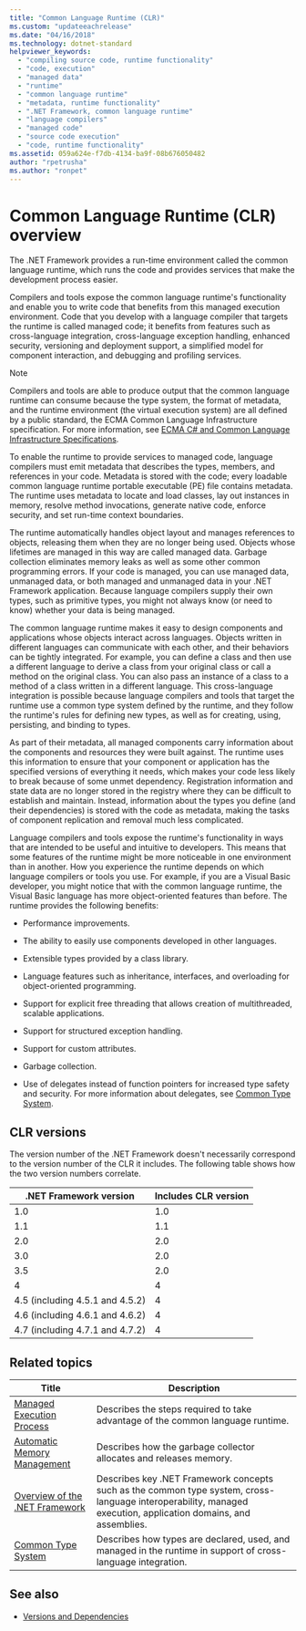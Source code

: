 ```yaml
---
title: "Common Language Runtime (CLR)"
ms.custom: "updateeachrelease"
ms.date: "04/16/2018"
ms.technology: dotnet-standard
helpviewer_keywords: 
  - "compiling source code, runtime functionality"
  - "code, execution"
  - "managed data"
  - "runtime"
  - "common language runtime"
  - "metadata, runtime functionality"
  - ".NET Framework, common language runtime"
  - "language compilers"
  - "managed code"
  - "source code execution"
  - "code, runtime functionality"
ms.assetid: 059a624e-f7db-4134-ba9f-08b676050482
author: "rpetrusha"
ms.author: "ronpet"
---
```

# Common Language Runtime (CLR) overview

The .NET Framework provides a run-time environment called the common language runtime, which runs the code and provides services that make the development process easier.

Compilers and tools expose the common language runtime's functionality and enable you to write code that benefits from this managed execution environment. Code that you develop with a language compiler that targets the runtime is called managed code; it benefits from features such as cross-language integration, cross-language exception handling, enhanced security, versioning and deployment support, a simplified model for component interaction, and debugging and profiling services.

> [!NOTE]
> Compilers and tools are able to produce output that the common language runtime can consume because the type system, the format of metadata, and the runtime environment (the virtual execution system) are all defined by a public standard, the ECMA Common Language Infrastructure specification. For more information, see [ECMA C# and Common Language Infrastructure Specifications](https://visualstudio.microsoft.com/license-terms/ecma-c-common-language-infrastructure-standards/).

To enable the runtime to provide services to managed code, language compilers must emit metadata that describes the types, members, and references in your code. Metadata is stored with the code; every loadable common language runtime portable executable (PE) file contains metadata. The runtime uses metadata to locate and load classes, lay out instances in memory, resolve method invocations, generate native code, enforce security, and set run-time context boundaries.

The runtime automatically handles object layout and manages references to objects, releasing them when they are no longer being used. Objects whose lifetimes are managed in this way are called managed data. Garbage collection eliminates memory leaks as well as some other common programming errors. If your code is managed, you can use managed data, unmanaged data, or both managed and unmanaged data in your .NET Framework application. Because language compilers supply their own types, such as primitive types, you might not always know (or need to know) whether your data is being managed.

The common language runtime makes it easy to design components and applications whose objects interact across languages. Objects written in different languages can communicate with each other, and their behaviors can be tightly integrated. For example, you can define a class and then use a different language to derive a class from your original class or call a method on the original class. You can also pass an instance of a class to a method of a class written in a different language. This cross-language integration is possible because language compilers and tools that target the runtime use a common type system defined by the runtime, and they follow the runtime's rules for defining new types, as well as for creating, using, persisting, and binding to types.

As part of their metadata, all managed components carry information about the components and resources they were built against. The runtime uses this information to ensure that your component or application has the specified versions of everything it needs, which makes your code less likely to break because of some unmet dependency. Registration information and state data are no longer stored in the registry where they can be difficult to establish and maintain. Instead, information about the types you define (and their dependencies) is stored with the code as metadata, making the tasks of component replication and removal much less complicated.

Language compilers and tools expose the runtime's functionality in ways that are intended to be useful and intuitive to developers. This means that some features of the runtime might be more noticeable in one environment than in another. How you experience the runtime depends on which language compilers or tools you use. For example, if you are a Visual Basic developer, you might notice that with the common language runtime, the Visual Basic language has more object-oriented features than before. The runtime provides the following benefits:

- Performance improvements.

- The ability to easily use components developed in other languages.

- Extensible types provided by a class library.

- Language features such as inheritance, interfaces, and overloading for object-oriented programming.

- Support for explicit free threading that allows creation of multithreaded, scalable applications.

- Support for structured exception handling.

- Support for custom attributes.

- Garbage collection.

- Use of delegates instead of function pointers for increased type safety and security. For more information about delegates, see [Common Type System](../../docs/standard/base-types/common-type-system.md).

## CLR versions

The version number of the .NET Framework doesn't necessarily correspond to the version number of the CLR it includes. The following table shows how the two version numbers correlate.

|.NET Framework version|Includes CLR version|
|----------------------------|--------------------------|
|1.0|1.0|
|1.1|1.1|
|2.0|2.0|
|3.0|2.0|
|3.5|2.0|
|4|4|
|4.5 (including 4.5.1 and 4.5.2)|4|
|4.6 (including 4.6.1 and 4.6.2)|4|
|4.7 (including 4.7.1 and 4.7.2)|4|

## Related topics

|Title|Description|
|-----------|-----------------|
|[Managed Execution Process](managed-execution-process.md)|Describes the steps required to take advantage of the common language runtime.|
|[Automatic Memory Management](automatic-memory-management.md)|Describes how the garbage collector allocates and releases memory.|
|[Overview of the .NET Framework](../framework/get-started/overview.md)|Describes key .NET Framework concepts such as the common type system, cross-language interoperability, managed execution, application domains, and assemblies.|
|[Common Type System](./base-types/common-type-system.md)|Describes how types are declared, used, and managed in the runtime in support of cross-language integration.|

## See also

- [Versions and Dependencies](../framework/migration-guide/versions-and-dependencies.md)
